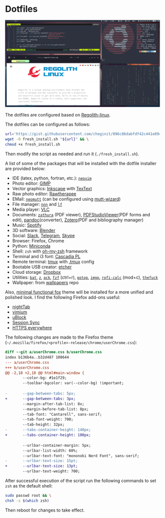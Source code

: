 # Dotfiles

<img src="https://raw.githubusercontent.com/cheginit/dotfiles/master/screenshot.png" width="800">

The dotfiles are configured based on [Regolith-linux](https://regolith-linux.org/).

The dotfiles can be configured as follows:
```bash
url='https://gist.githubusercontent.com/cheginit/096c86dabfdf42c441e894121f4fcab5/raw/ubuntu_regoligth.sh' && \
wget -O fresh_install.sh "${url}" && \
chmod +x fresh_install.sh
```
Then modify the script as needed and run it (`./fresh_install.sh`).

A list of some of the packages that will be installed with the dotfile installer are provided below:
- IDE (latex, python, fortran, etc.): [`neovim`](https://github.com/neovim/neovim)
- Photo editor: [GIMP](https://launchpad.net/~otto-kesselgulasch/+archive/ubuntu/gimp)
- Vector graphics: [Inkscape](https://inkscape.org/) with [TexText](https://github.com/textext/textext)
- Raw photo editor: [Rawtherapee](https://launchpad.net/~dhor/+archive/ubuntu/myway)
- EMail: [`neomutt`](https://neomutt.org/) (can be configured using [mutt-wizard](https://github.com/LukeSmithxyz/mutt-wizard))
- File manager: [`nnn`](https://github.com/jarun/nnn) and [`lf`](https://github.com/gokcehan/lf)
- Media player: [VLC](https://www.videolan.org/vlc/index.html)
- Documents: [`zathura`](https://pwmt.org/projects/zathura/) (PDF viewer), [PDFStudioViewer](https://www.qoppa.com/pdfstudioviewer/download/)(PDF forms and edit), [pandoc](https://github.com/jgm/pandoc/releases)(converter), [Zotero](https://www.zotero.org/download/)(PDF and bibliography manager)
- Music: [Spotify](https://snapcraft.io/spotify)
- 3D software: [Blender](https://snapcraft.io/blender)
- Social: [Slack](https://snapcraft.io/slack), [Telegram](https://snapcraft.io/telegram-desktop), [Skype](https://repo.skype.com/latest/)
- Browser: Firefox, Chrome
- Python: [Miniconda](https://repo.continuum.io/miniconda/)
- Shell: `zsh` with [oh-my-zsh](https://github.com/robbyrussell/oh-my-zsh) framework
- Terminal and i3 font: [Cascadia PL](https://github.com/microsoft/cascadia-code)
- Remote terminal: [tmux](https://github.com/tmux/tmux) with [.tmux](https://github.com/gpakosz/.tmux) config
- Bootable USB creator: [etcher](https://github.com/balena-io/etcher/releases)
- Cloud storage: [Dropbox](https://www.dropbox.com/install-linux)
- Utilities: [`bat`](https://github.com/sharkdp/bat), [`z`](https://github.com/agkozak/zsh-z), [`ack`](https://beyondgrep.com/), [`fzf`](https://github.com/junegunn/fzf.vim) (ctrl+r), [`gotop`](https://github.com/cjbassi/gotop), [`imgp`](https://github.com/jarun/imgp), [`rofi-calc`](https://github.com/svenstaro/rofi-calc) (mod+c), [`thefuck`](https://github.com/nvbn/thefuck)
- Wallpaper: from [wallpapers](https://github.com/turing753/wallpapers) repo

Also, [minimal functional fox](https://github.com/turing753/minimal-functional-fox) theme will be installed for a more unified and polished look. I find the following Firefox add-ons useful:
- [nightTab](https://addons.mozilla.org/en-US/firefox/addon/nighttab/)
- [vimium](https://addons.mozilla.org/en-US/firefox/addon/vimium-ff)
- [uBlock](https://addons.mozilla.org/en-US/firefox/addon/ublock-origin)
- [Session Sync](https://addons.mozilla.org/en-US/firefox/addon/session-sync)
- [HTTPS everywhere](https://addons.mozilla.org/en-US/firefox/addon/https-everywhere)

The following changes are made to the Firefox theme (`~/.mozilla/firefox/<profile>-release/chrome/userChrome.css`):
```diff
diff --git a/userChrome.css b/userChrome.css
index b136b4a..b32d487 100644
--- a/userChrome.css
+++ b/userChrome.css
@@ -2,18 +2,18 @@ html#main-window {
        --color-bg: #1e1f29;
        --toolbar-bgcolor: var(--color-bg) !important;

-       --gap-between-tabs: 5px;
+       --gap-between-tabs: 3px;
        --margin-after-tab-list: 8x;
        --margin-before-tab-list: 8px;
        --tab-font: "Cantarell", sans-serif;
        --tab-font-weight: 700;
        --tab-height: 32px;
-       --tabs-container-height: 140px;
+       --tabs-container-height: 100px;

        --urlbar-container-margin: 5px;
        --urlbar-list-width: 60%;
        --urlbar-text-font: "mononoki Nerd Font", sans-serif;
-       --urlbar-text-size: 15pt;
+       --urlbar-text-size: 13pt;
        --urlbar-text-weight: 700;

```
After successful execution of the script run the following commands to set `zsh` as the default shell:
```bash
sudo passwd root && \
chsh -s $(which zsh)
```
Then reboot for changes to take effect.
